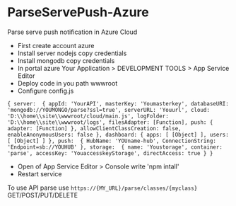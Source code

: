 # ParseServePush-Azure
Parse serve push notification in Azure Cloud

- First create account azure 
- Install server nodejs copy credentials
- Install mongodb copy credentials
- In portal azure Your Application > DEVELOPMENT TOOLS > App Service Editor
- Deploy code in you path wwwroot
- Configure config.js

`{ server: 
   { appId: 'YourAPI',
     masterKey: 'Youmasterkey',
     databaseURI: 'mongodb://YOUMONGO/parse?ssl=true',
     serverURL: 'Youurl',
     cloud: 'D:\\home\\site\\wwwroot/cloud/main.js',
     logFolder: 'D:\\home\\site\\wwwroot/logs',
     filesAdapter: [Function],
     push: { adapter: [Function] },
     allowClientClassCreation: false,
     enableAnonymousUsers: false },
  dashboard: { apps: [ [Object] ], users: [ [Object] ] },
  push: 
   { HubName: 'YOUname-hub',
     ConnectionString: 'Endpoint=sb://YOUHUB' },
  storage: 
   { name: 'Youstorage',
     container: 'parse',
     accessKey: 'YouaccesskeyStorage',
     directAccess: true } }`
     
- Open of App Service Editor > Console write 'npm intall'
- Restart service

To use API parse use `https://{MY_URL}/parse/classes/{myclass}` GET/POST/PUT/DELETE 
